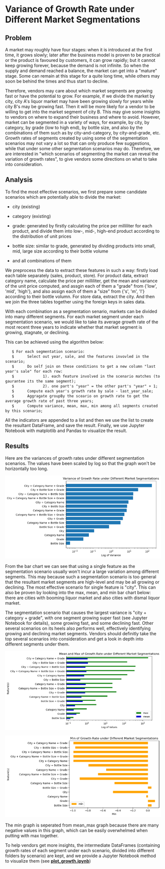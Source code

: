 # Variance of Growth Rate under Different Market Segmentations


## Problem

A market may roughly have four stages: when it is introduced at the first time, it grows slowly; later after the business model is proven to be practical
or the product is favoured by customers, it can grow rapidly; but it cannot keep growing forever, because the demand is not infinite. So when the supply
and demand reached a balance, the market can get into a "mature" stage. Some can remain at this stage for a quite long time, while others may soon be
behind the times and thus start to decline.

Therefore, vendors may care about which market segments are growing fast or have the potential to grow.
For example, if we divide the market by city, city A's liquor market may have been growing slowly for years
while city B's may be growing fast. Then it will be more likely for a vendor to be willing to get into the market segment of city B.
This may give some insights to vendors on where to expand their business and where to avoid.
However, market can be segmented in a variety of ways, for example, by city, by category, by grade (low to high end),
by bottle size, and also by the combinations of them such as by city-and-category, by city-and-grade, etc.
Growth rates of segments created by using some of the segmentation scenarios may not vary a lot so that can only produce few suggestions, 
while that under some other segmentation scenarios may do. Therefore, we are interested in "which
scenarios of segmenting the market can reveal the variation of growth rates", to give vendors some directions on
what to take into consideration.

## Analysis

To find the most effective scenarios, we first prepare some candidate scenarios which are potentially able to divide the market:

- city (existing)

- category (existing)

- grade: generated by firstly calculating the price per milliliter for each product, and divide them into low-, mid-, high-end product according to the distribution of unit prices

- bottle size: similar to grade, generated by dividing products into small, mid, large size according to their bottle volume

- and all combinations of them

We preprocess the data to extract these features in such a way: firstly load each table separately (sales, product, store). For product data, extract category name, calculate the price per milliliter, get the mean and variance of the unit price computed, and assgin each of them a "grade" from {'low', 'mid', 'high'}, and also assign each of them a "size" from {'s', 'm', 'l'} according to their bottle volumn. For store data, extract the city. And then we join the three tables together using the foreign keys in sales data.

With each combination as a segmentation senario, markets can be divided into
many different segments. For each market segment under each segmentation scenario, we would like to take its average growth rate 
of the most recent three years to indicate whether that market segment is growing, stagnate, or declining. 

This can be achieved using the algorithm below:

       $ For each segmentation scenario:
       $      Select out year, sale, and the features invovled in the scenario;
       $      Do self join on these conditions to get a new column "last year's sale" for each row: 
       $             1). each feature involved in the scenario matches (to gaurantee its the same segment);
       $             2). one part's "year" = the other part's "year" + 1; 
       $      Compute each year's growth rate by sale - last_year_sale;
       $      Aggragate groupBy the sceario on growth rate to get the average growth rate of past three years;
       $      Compute variance, mean, max, min among all segments created by this scenario;

All the indicators are appended to a list and then we use the list to create the resultant DataFrame, and save the result. Finally, we use Jupyter Notebook with matplotlib and Pandas to visualize the result.

## Results
Here are the variances of growth rates under different segmentation scenarios. The values have been scaled by log so that the graph won't be horizontally too long.

![](./graphs/var.png)

From the bar chart we can see that using a single feature as the segmentation scenario usually won't incur a large variation among different segments. This may because such a segmentation scenario is too general that the resultant market segments are high-level and may be all growing or declining. The most effective scenario for single feature is "city". This can also be proven by looking into the max, mean, and min bar chart below: there are cities with booming liquor market and also cities with dismal liquor market.

The segmentation scenario that causes the largest variance is "city + category + grade", with one segment growing super fast (see Jupyter Notebook for details), some growing fast, and some declining fast. Other several scenarios on its heels also performs well, effectively identifying growing and declining market segments. Vendors should definitly take the top several scenarios into consideration and get a look in depth into different segments under them.

![](./graphs/mean_max.png)

![](./graphs/min.png)

The min graph is seperated from mean_max graph because there are many negative values in this graph, which can be easily overwhelmed when putting with max together. 

To help vendors get more insights, the intermediate DataFrames (containing growth rates of each segment under each scenario, divided into different folders by scenario) are kept, and we provide a Jupyter Notebook method to visualize them (see [**plot_growth.ipynb**](https://github.sfu.ca/sna101/3_datamen_CMPT_732_project/blob/main/src/Q1_Growth_Rate/plot_growth.ipynb))



